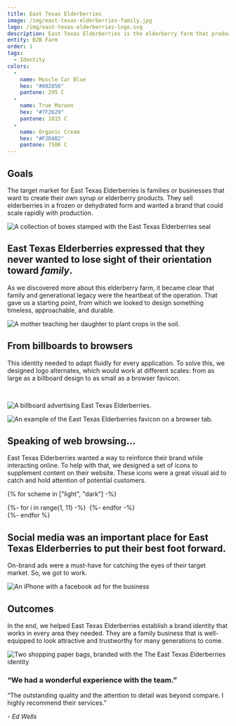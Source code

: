 ```yaml
---
title: East Texas Elderberries
image: /img/east-texas-elderberries-family.jpg
logo: /img/east-texas-elderberries-logo.svg
description: East Texas Elderberries is the elderberry farm that produces organically grown products for crafty moms and resourceful businesses who want to buy local and keep their families and customers healthy.
entity: B2B Farm
order: 1
tags:
  - Identity
colors:
  - 
    name: Muscle Car Blue
    hex: "#002856"
    pantone: 295 C
  - 
    name: True Maroon
    hex: "#7F2629"
    pantone: 1815 C
  - 
    name: Organic Cream
    hex: "#F2DAB2"
    pantone: 7506 C
---
```


## Goals

The target market for East Texas Elderberries is families or businesses that want to create their own syrup or elderberry products. They sell elderberries in a frozen or dehydrated form and wanted a brand that could scale rapidly with production.

![A collection of boxes stamped with the East Texas Elderberries seal](/img/east-texas-elderberries-boxes.jpg)

## East Texas Elderberries expressed that they never wanted to lose sight of their orientation toward *family*.

As we discovered more about this elderberry farm, it became clear that family and generational legacy were the heartbeat of the operation. That gave us a starting point, from which we looked to design something timeless, approachable, and durable.

![A mother teaching her daughter to plant crops in the soil.](/img/east-texas-elderberries-family.jpg)

## From billboards to browsers

This identity needed to adapt fluidly for every application. To solve this, we designed logo alternates, which would work at different scales: from as large as a billboard design to as small as a browser favicon.

<p class="bleed">
  <img class="light" src="/img/east-texas-elderberries-scales-red.png" alt="">
  <img class="dark" src="/img/east-texas-elderberries-scales-white.png" alt="">
</p>

![A billboard advertising East Texas Elderberries.](/img/east-texas-elderberries-billboard.jpg)

![An example of the East Texas Elderberries favicon on a browser tab.](/img/east-texas-elderberries-web.png)

## Speaking of web browsing...

East Texas Elderberries wanted a way to reinforce their brand while interacting online. To help with that, we designed a set of icons to supplement content on their website. These icons were a great visual aid to catch and hold attention of potential customers.

{% for scheme in ["light", "dark"] -%}
<section class="carousel-wrapper bleed {{ scheme }}">
	<div class="carousel" data-dots="false" data-scrollTime="2000">
		{%- for i in range(1, 11) -%}
		<img class="carousel__item" style="max-width: 12rem;" src="/img/east-texas-elderberries-icon-example-{{ i }}-{{ scheme }}.png" alt="" />
		{%- endfor -%}
	</div>
</section>
{%- endfor %}

## Social media was an important place for East Texas Elderberries to put their best foot forward.

On-brand ads were a must-have for catching the eyes of their target market. So, we got to work.

![An iPhone with a facebook ad for the business](/img/east-texas-elderberries-fb-ad.png)

## Outcomes

In the end, we helped East Texas Elderberries establish a brand identity that works in every area they needed. They are a family business that is well-equipped to look attractive and trustworthy for many generations to come.

![Two shopping paper bags, branded with the The East Texas Elderberries identity](/img/east-texas-elderberries-sack.jpg)

<section class="center">
  <h3>&ldquo;We had a wonderful experience with the team.&rdquo;</h3>
  <p class="center" style="max-width: 36rem">
    &ldquo;The outstanding quality and the attention to detail was beyond compare. I highly recommend their services.&rdquo;
  </p>
  <em>- Ed Wells</em>
</section>